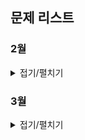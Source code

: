 ## 문제 리스트

### 2월
<details>
<summary>접기/펼치기</summary>

> 2월 29일 - 
<a href="https://school.programmers.co.kr/learn/courses/30/lessons/136798" target="_blank">기사단원의 무기</a>

</details>

### 3월
<details>
<summary>접기/펼치기</summary>

> 3월 1일 - Level1 -
<a href="https://school.programmers.co.kr/learn/courses/30/lessons/77484" target="_blank">로또의 최고 순위와 최저 순위</a>

> 3월 2일 - Level1 -
<a href="https://school.programmers.co.kr/learn/courses/30/lessons/161989" target="_blank">덧칠하기</a>

> 3월 3일 - Level2 -
<a href="https://school.programmers.co.kr/learn/courses/30/lessons/70129" target="_blank">이진 변환 반복하기</a>

> 3월 4일 - Level1 -
<a href="https://school.programmers.co.kr/learn/courses/30/lessons/131128" target="_blank">숫자 짝꿍</a>

> 3월 5일 - Level1 -
<a href="https://school.programmers.co.kr/learn/courses/30/lessons/160586" target="_blank">대충 만든 자판</a>

> 3월 6일 - Level1 -
<a href="https://school.programmers.co.kr/learn/courses/30/lessons/64061" target="_blank">크레인 인형뽑기 게임</a>

> 3월 7일 - Level1 -
<a href="https://school.programmers.co.kr/learn/courses/30/lessons/150370" target="_blank">개인정보 수집 유효기간</a>

> 3월 8일 - Level2 -
<a href="https://school.programmers.co.kr/learn/courses/30/lessons/12911" target="_blank">다음 큰 숫자</a>

> 3월 11일 - Level2 -
<a href="https://school.programmers.co.kr/learn/courses/30/lessons/12945" target="_blank">피보나치 수</a>

> 3월 12일 - Level2 -
<a href="https://school.programmers.co.kr/learn/courses/30/lessons/12973" target="_blank">짝지어 제거하기</a>

> 3월 13일 - Level2 -
<a href="https://school.programmers.co.kr/learn/courses/30/lessons/42842" target="_blank">카펫</a>

> 3월 14일 - Level2 -
<a href="https://school.programmers.co.kr/learn/courses/30/lessons/12981" target="_blank">영어 끝말잇기</a>

> 3월 15일 - Level2 -
<a href="https://school.programmers.co.kr/learn/courses/30/lessons/12980" target="_blank">점프와 순간이동</a>

> 3월 18일 - Level0 -
<a href="https://school.programmers.co.kr/learn/courses/30/lessons/120866" target="_blank">안전지대</a>

> 3월 19일 - Level2 -
<a href="https://school.programmers.co.kr/learn/courses/30/lessons/42586" target="_blank">기능개발</a>

> 3월 20일 - Level2 -
<a href="https://school.programmers.co.kr/learn/courses/30/lessons/42747" target="_blank">H-Index</a>

> 3월 21일 - Level0 -
<a href="https://school.programmers.co.kr/learn/courses/30/lessons/120863" target="_blank">다항식 더하기</a>

> 3월 22일 - Level2 -
<a href="https://school.programmers.co.kr/learn/courses/30/lessons/12985" target="_blank">예상 대진표</a>

> 3월 25일 - Level0 -
<a href="https://school.programmers.co.kr/learn/courses/30/lessons/120871">저주의 숫자 3</a>

> 3월 26일 - Level0 -
<a href="https://school.programmers.co.kr/learn/courses/30/lessons/120878">유한소수 판별하기</a>

> 3월 27일 - Level0 -
<a href="https://school.programmers.co.kr/learn/courses/30/lessons/120921">문자열 밀기</a>

> 3월 28일 - Level0 -
<a href="https://school.programmers.co.kr/learn/courses/30/lessons/120880">특이한 정렬</a>

> 3월 29일 - Level2 -
<a href="https://school.programmers.co.kr/learn/courses/30/lessons/12914">멀리 뛰기</a>

</detail>
